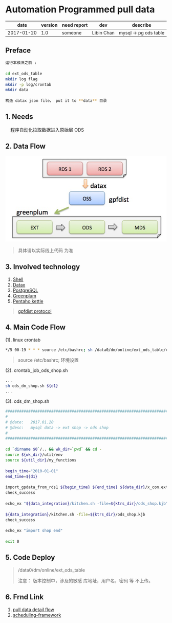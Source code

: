 # Automation Programmed pull data

date |version| need report | dev | describe
--------|-------|--------|-------|-------
2017-01-20 | 1.0 | someone | Libin Chan | mysql -> pg ods table

## Preface

```bash
运行本模块之前 :

cd ext_ods_table
mkdir log flag
mkdir -p log/crontab
mkdir data

构造 datax json file， put it to **data** 目录
```

## 1. Needs

&nbsp;&nbsp;&nbsp;&nbsp;程序自动化拉取数据进入原始层 ODS
 
## 2. Data Flow

![ods flow][0]

> 具体请以实际线上代码 为准

## 3. Involved technology

1. [Shell][1]
2. [Datax][2]
3. [PostgreSQL][3]
4. [Greenplum][4]
5. [Pentaho kettle][6]

> [gpfdist protocol][5]

## 4. Main Code Flow

(1). linux crontab

```bash
*/5 00-19 * * * source /etc/bashrc; sh /data0/dm/online/ext_ods_table/crontab_job/crontab_job_ods_shop.sh
```

> source /etc/bashrc; 环境设置

(2). crontab\_job\_ods\_shop.sh

```bash
...
sh ods_dm_shop.sh ${d1}
...
```

(3). ods\_dm\_shop.sh

```bash
###############################################################################
#
# @date:   2017.01.20
# @desc:   mysql data -> ext shop -> ods shop
#
###############################################################################

cd `dirname $0`/.. && wk_dir=`pwd` && cd -
source ${wk_dir}/util/env
source ${util_dir}/my_functions

begin_time="2010-01-01"
end_time=${d1}

import_gpdata_from_rds1 ${begin_time} ${end_time} ${data_dir}/x_com.ext/mysql2textfile-shop.json
check_success

echo_ex "${data_integration}/kitchen.sh -file=${ktrs_dir}/ods_shop.kjb"

${data_integration}/kitchen.sh -file=${ktrs_dir}/ods_shop.kjb
check_success

echo_ex "import shop end"

exit 0
```

## 5. Code Deploy

> /data0/dm/online/ext_ods_table  
>
> 注意： 版本控制中，涉及的敏感 库地址，用户名，密码 等 不上传。

## 6. Frnd Link

1. [pull data detail flow][11]
2. [scheduling-framework][12]

[0]: /greenplum/ext_ods_table/doc/greenplum-ods-flow.png
[1]: https://zh.wikipedia.org/zh-hans/Unix_shell
[2]: https://github.com/alibaba/DataX/
[3]: https://en.wikipedia.org/wiki/PostgreSQL
[4]: http://dbaplus.cn/news-21-341-1.html
[5]: http://www.greenplumdba.com/gpfdist
[6]: http://www.pentaho.com/
[11]: /greenplum/ext_ods_table/doc/README.md
[12]: /greenplum/ext_ods_table/doc/scheduling-framework.md
